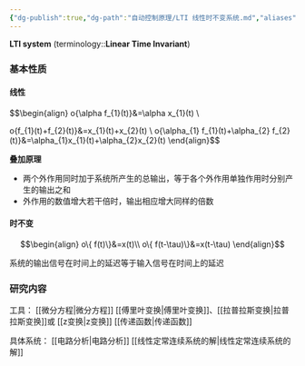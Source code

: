 ```yaml
---
{"dg-publish":true,"dg-path":"自动控制原理/LTI 线性时不变系统.md","aliases":["线性定常系统"],"permalink":"/自动控制原理/LTI 线性时不变系统/","dgPassFrontmatter":true,"noteIcon":"","created":"2024-04-16T13:01:27.256+08:00","updated":"2024-08-23T12:57:31.757+08:00"}
---
```


**LTI system**     (terminology::**Linear  Time Invariant**)

### 基本性质
#### 线性
$$\begin{align} 
o\{\alpha f_{1}(t)\}&=\alpha x_{1}(t) \\

o\{f_{1}(t)+f_{2}(t)\}&=x_{1}(t)+x_{2}(t) \\ 
o\{\alpha_{1} f_{1}(t)+\alpha_{2} f_{2}(t)\}&=\alpha_{1}x_{1}(t)+\alpha_{2}x_{2}(t)
\end{align}$$


**叠加原理**
- 两个外作用同时加于系统所产生的总输出，等于各个外作用单独作用时分别产生的输出之和
- 外作用的数值增大若干倍时，输出相应增大同样的倍数

#### 时不变

$$\begin{align}
 o\{ f(t)\}&=x(t)\\
o\{ f(t-\tau)\}&=x(t-\tau)
\end{align}$$

系统的输出信号在时间上的延迟等于输入信号在时间上的延迟

### 研究内容
工具：
[[微分方程\|微分方程]]
[[傅里叶变换\|傅里叶变换]]、[[拉普拉斯变换\|拉普拉斯变换]]或 [[z变换\|z变换]] 
[[传递函数\|传递函数]]

具体系统：
[[电路分析\|电路分析]]
[[线性定常连续系统的解\|线性定常连续系统的解]]


